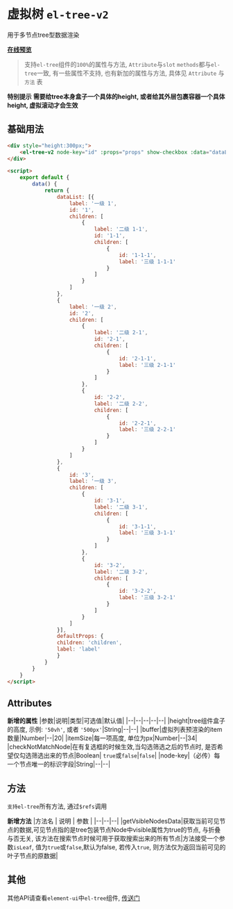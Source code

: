 # 虚拟树 `el-tree-v2`

用于多节点tree型数据渲染


[**在线预览**](https://lijiahong123.github.io/virtual-component-v2/)

> 支持`el-tree`组件的`100%`的属性与方法, `Attribute`与`slot` `methods`都与`el-tree`一致, 有一些属性不支持, 也有新加的属性与方法, 具体见 `Attribute` 与 `方法` 表

**特别提示**
**需要给tree本身盒子一个具体的height, 或者给其外层包裹容器一个具体height, 虚拟滚动才会生效**

## 基础用法

```html
<div style="height:300px;">
    <el-tree-v2 node-key="id" :props="props" show-checkbox :data="dataList"></el-tree-v2>
</div>

<script>
    export default {
        data() {
            return {
                dataList: [{
                    label: '一级 1',
                    id: '1',
                    children: [
                        {
                            label: '二级 1-1',
                            id: '1-1',
                            children: [
                                {
                                    id: '1-1-1',
                                    label: '三级 1-1-1'
                                }
                            ]
                        }
                    ]
                },
                {
                    label: '一级 2',
                    id: '2',
                    children: [
                        {
                            label: '二级 2-1',
                            id: '2-1',
                            children: [
                                {
                                    id: '2-1-1',
                                    label: '三级 2-1-1'
                                }
                            ]
                        },
                        {
                            id: '2-2',
                            label: '二级 2-2',
                            children: [
                                {
                                    id: '2-2-1',
                                    label: '三级 2-2-1'
                                }
                            ]
                        }
                    ]
                },
                {
                    id: '3',
                    label: '一级 3',
                    children: [
                        {
                            id: '3-1',
                            label: '二级 3-1',
                            children: [
                                {
                                    id: '3-1-1',
                                    label: '三级 3-1-1'
                                }
                            ]
                        },
                        {
                            id: '3-2',
                            label: '二级 3-2',
                            children: [
                                {
                                    id: '3-2-2',
                                    label: '三级 3-2-1'
                                }
                            ]
                        }
                    ]
                }],
                defaultProps: {
                children: 'children',
                label: 'label'
                }
            }
        }
    }
</script>
```

## Attributes

**新增的属性**
|参数|说明|类型|可选值|默认值|
|--|--|--|--|--|
|height|tree组件盒子的高度, 示例: `'50vh'`, 或者 `'500px'`|String|--|--|
|buffer|虚拟列表预渲染的item数量|Number|--|20|
|itemSize|每一项高度, 单位为px|Number|--|34|
|checkNotMatchNode|在有复选框的时候生效,当勾选筛选之后的节点时, 是否希望仅勾选筛选出来的节点|Boolean| `true`或`false`|`false`|
|node-key|（必传）每一个节点唯一的标识字段|String|--|--|

## 方法

`支持el-tree`所有方法, 通过`$refs`调用

**新增方法**
|方法名 |  说明  |  参数  |
|--|--|--|
|getVsibleNodesData|获取当前可见节点的数据,可见节点指的是tree包装节点Node中visible属性为true的节点, 与折叠与否无关, 该方法在搜索节点时候可用于获取搜索出来的所有节点|方法接受一个参数`isLeaf`, 值为`true`或`false`,默认为false, 若传入`true`, 则方法仅为返回当前可见的叶子节点的原数据|

## 其他

其他API请查看`element-ui`中`el-tree`组件, [传送门](https://element.eleme.io/#/zh-CN/component/tree#attributes)
